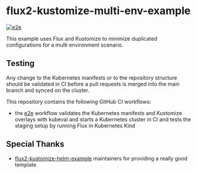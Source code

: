 # flux2-kustomize-multi-env-example

[![e2e](https://github.com/kharf/fluxv2-pg/actions/workflows/e2e.yaml/badge.svg)](https://github.com/kharf/fluxv2-pg/actions/workflows/e2e.yaml)

This example uses Flux and Kustomize to minimize duplicated configurations for a multi environment scenario.

## Testing

Any change to the Kubernetes manifests or to the repository structure should be validated in CI before
a pull requests is merged into the main branch and synced on the cluster.

This repository contains the following GitHub CI workflows:

* the [e2e](./.github/workflows/e2e.yaml) workflow validates the Kubernetes manifests and Kustomize overlays with kubeval and starts a Kubernetes cluster in CI and tests the staging setup by running Flux in Kubernetes Kind

## Special Thanks
 - [flux2-kustomize-helm-example](https://github.com/fluxcd/flux2-kustomize-helm-example) maintainers for providing a really good template
